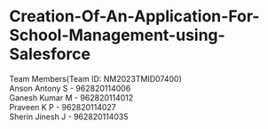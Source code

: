 # Creation-Of-An-Application-For-School-Management-using-Salesforce

Team Members(Team ID: NM2023TMID07400)  
Anson Antony S  - 962820114006  
Ganesh Kumar M  - 962820114012  
Praveen K P     - 962820114027  
Sherin Jinesh J - 962820114035  
